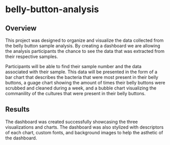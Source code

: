 # belly-button-analysis

## Overview

This project was designed to organize and visualize the data collected from the belly button sample analysis. By creating a dashboard we are allowing the analysis participants the chance to see the data that was extracted from their respective samples.

Participants will be able to find their sample number and the data associated with their sample. This data will be presented in the form of a bar chart that describes the bacteria that were most present in their belly buttons, a guage chart showing the amount of times their belly buttons were scrubbed and cleaned during a week, and a bubble chart visualizing the commanility of the cultures that were present in their belly buttons.

## Results

The dashboard was created successfully showcasing the three visualizations and charts. The dashboard was also stylized with descriptors of each chart, custom fonts, and background images to help the asthetic of the dashboard.
